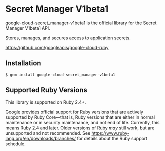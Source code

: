 # Secret Manager V1beta1

google-cloud-secret_manager-v1beta1 is the official library for the Secret Manager V1beta1 API.

Stores, manages, and secures access to application secrets.

https://github.com/googleapis/google-cloud-ruby

## Installation

```
$ gem install google-cloud-secret_manager-v1beta1
```

## Supported Ruby Versions

This library is supported on Ruby 2.4+.

Google provides official support for Ruby versions that are actively supported
by Ruby Core—that is, Ruby versions that are either in normal maintenance or
in security maintenance, and not end of life. Currently, this means Ruby 2.4
and later. Older versions of Ruby _may_ still work, but are unsupported and not
recommended. See https://www.ruby-lang.org/en/downloads/branches/ for details
about the Ruby support schedule.
